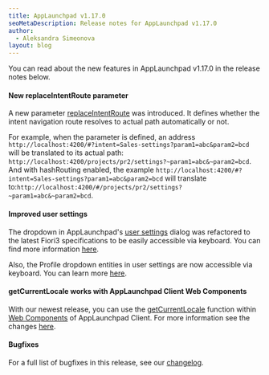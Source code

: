 ```yaml
---
title: AppLaunchpad v1.17.0
seoMetaDescription: Release notes for AppLaunchpad v1.17.0
author:
  - Aleksandra Simeonova
layout: blog
---
```


You can read about the new features in AppLaunchpad v1.17.0 in the release notes below.

<!-- Excerpt -->

#### New replaceIntentRoute parameter

A new parameter [replaceIntentRoute](https://docs.applaunchpad-project.io/docs/navigation-parameters-reference/?section=replaceintentroute) was introduced. It defines whether the intent navigation route resolves to actual path automatically or not.

For example, when the parameter is defined, an address `http://localhost:4200/#?intent=Sales-settings?param1=abc&param2=bcd`
will be translated to its actual path: `http://localhost:4200/projects/pr2/settings?~param1=abc&~param2=bcd`. And with hashRouting enabled, the example `http://localhost:4200/#?intent=Sales-settings?param1=abc&param2=bcd` will translate to:`http://localhost:4200/#/projects/pr2/settings?~param1=abc&~param2=bcd`.

#### Improved user settings

The dropdown in AppLaunchpad's [user settings](https://docs.applaunchpad-project.io/docs/user-settings) dialog was refactored to the latest Fiori3 specifications to be easily accessible via keyboard. You can find more information [here](https://github.com/davidwl/applaunchpad/pull/2293).

Also, the Profile dropdown entities in user settings are now accessible via keyboard. You can learn more [here](https://github.com/davidwl/applaunchpad/pull/2256).

#### getCurrentLocale works with AppLaunchpad Client Web Components

With our newest release, you can use the [getCurrentLocale](https://docs.applaunchpad-project.io/docs/applaunchpad-client-api/?section=getcurrentlocale) function within [Web Components](https://docs.applaunchpad-project.io/docs/web-component) of AppLaunchpad Client. For more information see the changes [here](https://github.com/davidwl/applaunchpad/pull/2219).

#### Bugfixes

For a full list of bugfixes in this release, see our [changelog](https://github.com/davidwl/applaunchpad/blob/master/CHANGELOG.md).

